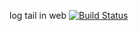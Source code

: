 log tail in web
[![Build Status](https://travis-ci.org/Arugal/log-tail.svg?branch=master)](https://travis-ci.org/Arugal/log-tail)
